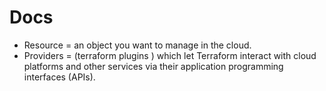 # Docs

- Resource =  an object you want to manage in the cloud.
- Providers = (terraform plugins ) which let Terraform interact with cloud platforms and other services via their application programming interfaces (APIs).


